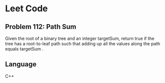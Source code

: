 # Leet Code
## Problem 112: Path Sum

Given the root of a binary tree and an integer targetSum, return true if the tree has a root-to-leaf path such that adding up all the values along the path equals targetSum .

## Language
C++
